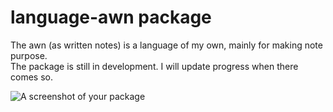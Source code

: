 # language-awn package

The awn (as written notes) is a language of my own, mainly for making note purpose.  
The package is still in development. I will update progress when there comes so.

![A screenshot of your package](https://f.cloud.github.com/assets/69169/2290250/c35d867a-a017-11e3-86be-cd7c5bf3ff9b.gif)
